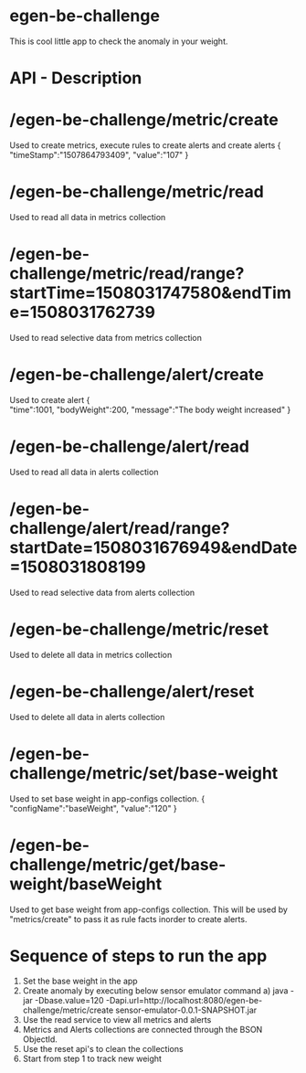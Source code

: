 # egen-be-challenge
This is cool little app to check the anomaly in your weight.

# API - Description
# /egen-be-challenge/metric/create
Used to create metrics, execute rules to create alerts and create alerts
{  
   "timeStamp":"1507864793409",
   "value":"107"
}

# /egen-be-challenge/metric/read
Used to read all data in metrics collection

# /egen-be-challenge/metric/read/range?startTime=1508031747580&endTime=1508031762739
Used to read selective data from metrics collection

# /egen-be-challenge/alert/create
Used to create alert
{  
   "time":1001,
   "bodyWeight":200,
   "message":"The body weight increased"
}

# /egen-be-challenge/alert/read
Used to read all data in alerts collection

# /egen-be-challenge/alert/read/range?startDate=1508031676949&endDate=1508031808199
Used to read selective data from alerts collection

# /egen-be-challenge/metric/reset
Used to delete all data in metrics collection

# /egen-be-challenge/alert/reset
Used to delete all data in alerts collection

# /egen-be-challenge/metric/set/base-weight
Used to set base weight in app-configs collection.
{  
   "configName":"baseWeight",
   "value":"120"
}

# /egen-be-challenge/metric/get/base-weight/baseWeight
Used to get base weight from app-configs collection. This will be used by "metrics/create" to pass it as rule facts inorder to create alerts.

# Sequence of steps to run the app
1. Set the base weight in the app
2. Create anomaly by executing below sensor emulator command
  a) java -jar -Dbase.value=120 -Dapi.url=http://localhost:8080/egen-be-challenge/metric/create sensor-emulator-0.0.1-SNAPSHOT.jar
3. Use the read service to view all metrics and alerts
4. Metrics and Alerts collections are connected through the BSON ObjectId.
5. Use the reset api's to clean the collections
6. Start from step 1 to track new weight

